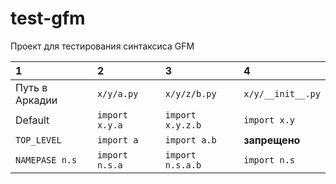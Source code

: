 # test-gfm
Проект для тестирования синтаксиса GFM

1            | 2 | 3 | 4
:--- | :--- | :--- | :---
Путь в Аркадии | `x/y/a.py` | `x/y/z/b.py` | `x/y/__init__.py`
Default | `import x.y.a` | `import x.y.z.b` | `import x.y`
`TOP_LEVEL` | `import a` | `import a.b` | **запрещено**
`NAMEPASE n.s` | `import n.s.a` | `import n.s.a.b` | `import n.s`
